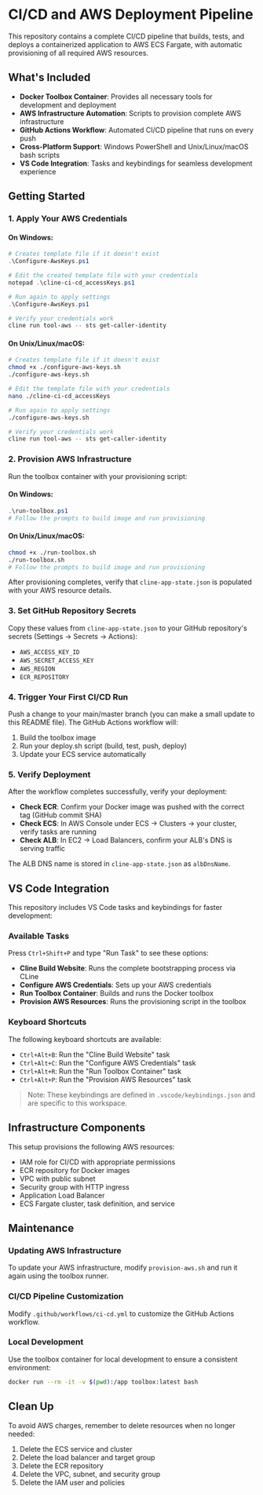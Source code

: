# CI/CD and AWS Deployment Pipeline

This repository contains a complete CI/CD pipeline that builds, tests, and deploys a containerized application to AWS ECS Fargate, with automatic provisioning of all required AWS resources.

## What's Included

- **Docker Toolbox Container**: Provides all necessary tools for development and deployment
- **AWS Infrastructure Automation**: Scripts to provision complete AWS infrastructure
- **GitHub Actions Workflow**: Automated CI/CD pipeline that runs on every push
- **Cross-Platform Support**: Windows PowerShell and Unix/Linux/macOS bash scripts
- **VS Code Integration**: Tasks and keybindings for seamless development experience

## Getting Started

### 1. Apply Your AWS Credentials

#### On Windows:

```powershell
# Creates template file if it doesn't exist
.\Configure-AwsKeys.ps1

# Edit the created template file with your credentials
notepad .\cline-ci-cd_accessKeys.ps1

# Run again to apply settings
.\Configure-AwsKeys.ps1

# Verify your credentials work
cline run tool-aws -- sts get-caller-identity
```

#### On Unix/Linux/macOS:

```bash
# Creates template file if it doesn't exist
chmod +x ./configure-aws-keys.sh
./configure-aws-keys.sh

# Edit the template file with your credentials
nano ./cline-ci-cd_accessKeys

# Run again to apply settings
./configure-aws-keys.sh

# Verify your credentials work
cline run tool-aws -- sts get-caller-identity
```

### 2. Provision AWS Infrastructure

Run the toolbox container with your provisioning script:

#### On Windows:

```powershell
.\run-toolbox.ps1
# Follow the prompts to build image and run provisioning
```

#### On Unix/Linux/macOS:

```bash
chmod +x ./run-toolbox.sh
./run-toolbox.sh
# Follow the prompts to build image and run provisioning
```

After provisioning completes, verify that `cline-app-state.json` is populated with your AWS resource details.

### 3. Set GitHub Repository Secrets

Copy these values from `cline-app-state.json` to your GitHub repository's secrets (Settings → Secrets → Actions):

- `AWS_ACCESS_KEY_ID`
- `AWS_SECRET_ACCESS_KEY`
- `AWS_REGION`
- `ECR_REPOSITORY`

### 4. Trigger Your First CI/CD Run

Push a change to your main/master branch (you can make a small update to this README file). The GitHub Actions workflow will:

1. Build the toolbox image
2. Run your deploy.sh script (build, test, push, deploy)
3. Update your ECS service automatically

### 5. Verify Deployment

After the workflow completes successfully, verify your deployment:

- **Check ECR**: Confirm your Docker image was pushed with the correct tag (GitHub commit SHA)
- **Check ECS**: In AWS Console under ECS → Clusters → your cluster, verify tasks are running
- **Check ALB**: In EC2 → Load Balancers, confirm your ALB's DNS is serving traffic

The ALB DNS name is stored in `cline-app-state.json` as `albDnsName`.

## VS Code Integration

This repository includes VS Code tasks and keybindings for faster development:

### Available Tasks

Press `Ctrl+Shift+P` and type "Run Task" to see these options:

- **Cline Build Website**: Runs the complete bootstrapping process via CLine
- **Configure AWS Credentials**: Sets up your AWS credentials
- **Run Toolbox Container**: Builds and runs the Docker toolbox
- **Provision AWS Resources**: Runs the provisioning script in the toolbox

### Keyboard Shortcuts

The following keyboard shortcuts are available:

- `Ctrl+Alt+B`: Run the "Cline Build Website" task
- `Ctrl+Alt+C`: Run the "Configure AWS Credentials" task
- `Ctrl+Alt+R`: Run the "Run Toolbox Container" task
- `Ctrl+Alt+P`: Run the "Provision AWS Resources" task

> Note: These keybindings are defined in `.vscode/keybindings.json` and are specific to this workspace.

## Infrastructure Components

This setup provisions the following AWS resources:

- IAM role for CI/CD with appropriate permissions
- ECR repository for Docker images
- VPC with public subnet
- Security group with HTTP ingress
- Application Load Balancer
- ECS Fargate cluster, task definition, and service

## Maintenance

### Updating AWS Infrastructure

To update your AWS infrastructure, modify `provision-aws.sh` and run it again using the toolbox runner.

### CI/CD Pipeline Customization

Modify `.github/workflows/ci-cd.yml` to customize the GitHub Actions workflow.

### Local Development

Use the toolbox container for local development to ensure a consistent environment:

```bash
docker run --rm -it -v $(pwd):/app toolbox:latest bash
```

## Clean Up

To avoid AWS charges, remember to delete resources when no longer needed:

1. Delete the ECS service and cluster
2. Delete the load balancer and target group
3. Delete the ECR repository
4. Delete the VPC, subnet, and security group
5. Delete the IAM user and policies
